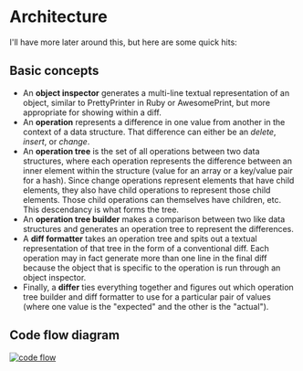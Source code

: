 # Architecture

I'll have more later around this,
but here are some quick hits:

## Basic concepts

- An **object inspector** generates a multi-line textual representation of an object,
  similar to PrettyPrinter in Ruby or AwesomePrint,
  but more appropriate for showing within a diff.
- An **operation** represents a difference in one value from another
  in the context of a data structure.
  That difference can either be an _delete_, _insert_, or _change_.
- An **operation tree** is the set of all operations between two data structures,
  where each operation represents the difference between an inner element within the structure
  (value for an array or a key/value pair for a hash).
  Since change operations represent elements that have child elements,
  they also have child operations to represent those child elements.
  Those child operations can themselves have children, etc.
  This descendancy is what forms the tree.
- An **operation tree builder** makes a comparison between two like data structures
  and generates an operation tree to represent the differences.
- A **diff formatter** takes an operation tree
  and spits out a textual representation of that tree in the form of a conventional diff.
  Each operation may in fact generate more than one line in the final diff
  because the object that is specific to the operation is run through an object inspector.
- Finally, a **differ** ties everything together
  and figures out which operation tree builder and diff formatter to use for a particular pair of values
  (where one value is the "expected" and the other is the "actual").

## Code flow diagram

[![code flow](./docs/code-flow-diagram.png)](https://docs.google.com/drawings/d/1nKi4YKXgzzIIM-eY0P4uwjkglmuwlf8nTRFne8QZhBg/edit)
